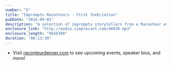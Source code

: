 ```yaml
---
number: "5"
title: "Impromptu Raconteurs - First Inebriation"
pubDate: "2016-09-01"
description: "A selection of impromptu storytellers from a Raconteur event recorded at Carbon on July 12. In each story, a discussion of a kind of first inebriation."
enclosure_link: "http://audio.simplecast.com/46036.mp3"
enclosure_length: "9836398"
duration: "00:13:30"
---
```

- Visit [raconteurdenver.com](http://raconteurdenver.com) to see upcoming events, speaker bios, and more!